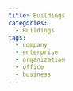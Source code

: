 ```yaml
---
title: Buildings
categories:
  - Buildings
tags:
  - company
  - enterprise
  - organization
  - office
  - business
---
```

